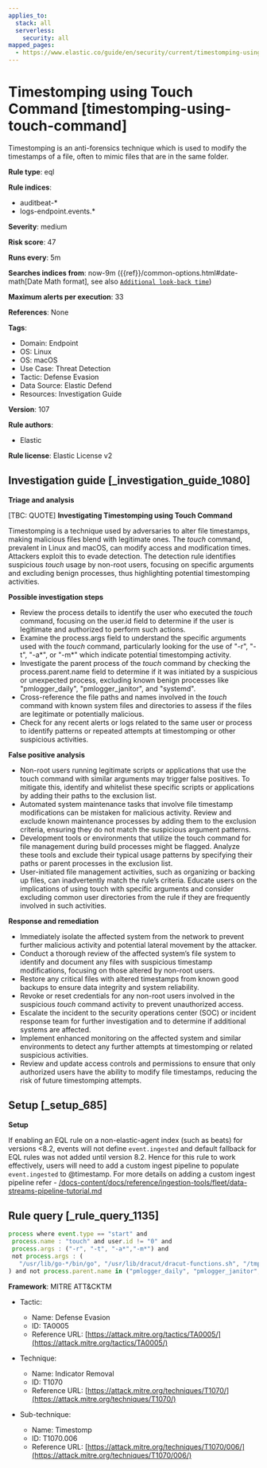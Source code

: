 ```yaml
---
applies_to:
  stack: all
  serverless:
    security: all
mapped_pages:
  - https://www.elastic.co/guide/en/security/current/timestomping-using-touch-command.html
---
```


# Timestomping using Touch Command [timestomping-using-touch-command]

Timestomping is an anti-forensics technique which is used to modify the timestamps of a file, often to mimic files that are in the same folder.

**Rule type**: eql

**Rule indices**:

* auditbeat-*
* logs-endpoint.events.*

**Severity**: medium

**Risk score**: 47

**Runs every**: 5m

**Searches indices from**: now-9m ({{ref}}/common-options.html#date-math[Date Math format], see also [`Additional look-back time`](docs-content://solutions/security/detect-and-alert/create-detection-rule.md#rule-schedule))

**Maximum alerts per execution**: 33

**References**: None

**Tags**:

* Domain: Endpoint
* OS: Linux
* OS: macOS
* Use Case: Threat Detection
* Tactic: Defense Evasion
* Data Source: Elastic Defend
* Resources: Investigation Guide

**Version**: 107

**Rule authors**:

* Elastic

**Rule license**: Elastic License v2

## Investigation guide [_investigation_guide_1080]

**Triage and analysis**

[TBC: QUOTE]
**Investigating Timestomping using Touch Command**

Timestomping is a technique used by adversaries to alter file timestamps, making malicious files blend with legitimate ones. The *touch* command, prevalent in Linux and macOS, can modify access and modification times. Attackers exploit this to evade detection. The detection rule identifies suspicious *touch* usage by non-root users, focusing on specific arguments and excluding benign processes, thus highlighting potential timestomping activities.

**Possible investigation steps**

* Review the process details to identify the user who executed the *touch* command, focusing on the user.id field to determine if the user is legitimate and authorized to perform such actions.
* Examine the process.args field to understand the specific arguments used with the *touch* command, particularly looking for the use of "-r", "-t", "-a*", or "-m*" which indicate potential timestomping activity.
* Investigate the parent process of the *touch* command by checking the process.parent.name field to determine if it was initiated by a suspicious or unexpected process, excluding known benign processes like "pmlogger_daily", "pmlogger_janitor", and "systemd".
* Cross-reference the file paths and names involved in the *touch* command with known system files and directories to assess if the files are legitimate or potentially malicious.
* Check for any recent alerts or logs related to the same user or process to identify patterns or repeated attempts at timestomping or other suspicious activities.

**False positive analysis**

* Non-root users running legitimate scripts or applications that use the touch command with similar arguments may trigger false positives. To mitigate this, identify and whitelist these specific scripts or applications by adding their paths to the exclusion list.
* Automated system maintenance tasks that involve file timestamp modifications can be mistaken for malicious activity. Review and exclude known maintenance processes by adding them to the exclusion criteria, ensuring they do not match the suspicious argument patterns.
* Development tools or environments that utilize the touch command for file management during build processes might be flagged. Analyze these tools and exclude their typical usage patterns by specifying their paths or parent processes in the exclusion list.
* User-initiated file management activities, such as organizing or backing up files, can inadvertently match the rule’s criteria. Educate users on the implications of using touch with specific arguments and consider excluding common user directories from the rule if they are frequently involved in such activities.

**Response and remediation**

* Immediately isolate the affected system from the network to prevent further malicious activity and potential lateral movement by the attacker.
* Conduct a thorough review of the affected system’s file system to identify and document any files with suspicious timestamp modifications, focusing on those altered by non-root users.
* Restore any critical files with altered timestamps from known good backups to ensure data integrity and system reliability.
* Revoke or reset credentials for any non-root users involved in the suspicious *touch* command activity to prevent unauthorized access.
* Escalate the incident to the security operations center (SOC) or incident response team for further investigation and to determine if additional systems are affected.
* Implement enhanced monitoring on the affected system and similar environments to detect any further attempts at timestomping or related suspicious activities.
* Review and update access controls and permissions to ensure that only authorized users have the ability to modify file timestamps, reducing the risk of future timestomping attempts.


## Setup [_setup_685]

**Setup**

If enabling an EQL rule on a non-elastic-agent index (such as beats) for versions <8.2, events will not define `event.ingested` and default fallback for EQL rules was not added until version 8.2. Hence for this rule to work effectively, users will need to add a custom ingest pipeline to populate `event.ingested` to @timestamp. For more details on adding a custom ingest pipeline refer - [/docs-content/docs/reference/ingestion-tools/fleet/data-streams-pipeline-tutorial.md](docs-content://reference/ingestion-tools/fleet/data-streams-pipeline-tutorial.md)


## Rule query [_rule_query_1135]

```js
process where event.type == "start" and
 process.name : "touch" and user.id != "0" and
 process.args : ("-r", "-t", "-a*","-m*") and
 not process.args : (
   "/usr/lib/go-*/bin/go", "/usr/lib/dracut/dracut-functions.sh", "/tmp/KSInstallAction.*/m/.patch/*"
) and not process.parent.name in ("pmlogger_daily", "pmlogger_janitor", "systemd")
```

**Framework**: MITRE ATT&CKTM

* Tactic:

    * Name: Defense Evasion
    * ID: TA0005
    * Reference URL: [https://attack.mitre.org/tactics/TA0005/](https://attack.mitre.org/tactics/TA0005/)

* Technique:

    * Name: Indicator Removal
    * ID: T1070
    * Reference URL: [https://attack.mitre.org/techniques/T1070/](https://attack.mitre.org/techniques/T1070/)

* Sub-technique:

    * Name: Timestomp
    * ID: T1070.006
    * Reference URL: [https://attack.mitre.org/techniques/T1070/006/](https://attack.mitre.org/techniques/T1070/006/)



